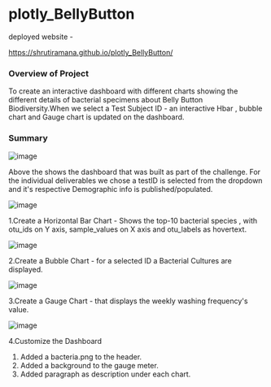 # plotly_BellyButton 

deployed website -

https://shrutiramana.github.io/plotly_BellyButton/

### Overview of Project

To create an interactive dashboard with different charts showing the different details of bacterial specimens about Belly Button Biodiversity.When we select a Test Subject ID - an interactive Hbar , bubble chart and Gauge chart is updated on the dashboard.

### Summary 

![image](https://user-images.githubusercontent.com/98556229/177886363-a5e2e7ca-20a9-4648-9058-5882c6f2c838.png)

Above the shows the dashboard that was built as part of the challenge.
For the individual deliverables we chose a testID is selected from the dropdown and it's respective Demographic info is published/populated.

![image](https://user-images.githubusercontent.com/98556229/177886970-b91848c9-529e-4848-a3fc-a792969b1a72.png)


1.Create a Horizontal Bar Chart - Shows the top-10 bacterial species , with otu_ids on Y axis, sample_values on X axis and  otu_labels as hovertext.

![image](https://user-images.githubusercontent.com/98556229/177887153-617eaf33-02a0-43fa-812f-2793a7fc9adc.png)


2.Create a Bubble Chart - for a selected ID a Bacterial Cultures are displayed.

![image](https://user-images.githubusercontent.com/98556229/177887550-758ee413-30ca-4f4c-8f5a-ba334297ffed.png)

3.Create a Gauge Chart - that displays the weekly washing frequency's value.

![image](https://user-images.githubusercontent.com/98556229/177887639-6f2b0f05-a3a3-4fb5-a7e5-23ca725b72b3.png)

4.Customize the Dashboard
1. Added a bacteria.png to the header.
2. Added a background to the gauge meter.
3. Added paragraph as description under each chart.
